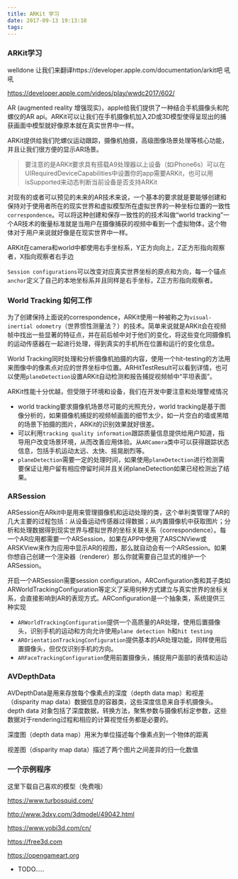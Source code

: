 ```yaml
---
title: ARKit 学习
date: 2017-09-13 19:13:10
tags:
---
```


### ARKit学习

welldone 让我们来翻译https://developer.apple.com/documentation/arkit吧  吼吼

https://developer.apple.com/videos/play/wwdc2017/602/

AR (augmented reality 增强现实)，apple给我们提供了一种结合手机摄像头和陀螺仪的AR api。ARKit可以让我们在手机摄像机加入2D或3D模型使得呈现出的捕获画面中模型就好像原本就在真实世界中一样。

<!-- more -->

ARKit提供给我们陀螺仪运动跟踪，摄像机拍摄，高级图像场景处理等核心功能，并且让我们很方便的显示AR场景。

> 要注意的是ARKit要求具有搭载A9处理器以上设备（如iPhone6s）可以在UIRequiredDeviceCapabilities中设置你的app需要ARKit，也可以用isSupported来动态判断当前设备是否支持ARKit

对现有的或者可以预见的未来的AR技术来说，一个基本的要求就是要能够创建和保持对于使用者所在的现实世界和虚拟模型所在虚拟世界的一种坐标位置的一致性`correspondence`。可以将这种创建和保存一致性的的技术叫做“world tracking”一个AR技术的衡量标准就是当用户在摄像捕获的视频中看到一个虚拟物体，这个物体对于用户来说就好像是在现实世界中一样。

ARKit在camera和world中都使用右手坐标系，Y正方向向上，Z正方形指向观察者，X指向观察者右手边

`Session configurations`可以改变对应真实世界坐标的原点和方向，每一个锚点`anchor`定义了自己的本地坐标系并且同样是右手坐标，Z正方形指向观察者。

### World Tracking 如何工作

为了创建保持上面说的correspondence，ARKit使用一种被称之为`visual-inertial odometry`（世界惯性测量法？）的技术。简单来说就是ARKit会在视频帧中找出一些显著的特征点，并在前后帧中对于他们的变化，将这些变化同摄像机的运动传感器在一起进行处理，得到真实的手机所在位置和运行的变化信息。

World Tracking同时处理和分析摄像机拍摄的内容，使用一个hit-testing的方法用来图像中的像素点对应的世界坐标中位置。ARHitTestResult可以看到详情，也可以使用`planeDetection`设置ARKit自动检测和报告捕捉视频帧中“平坦表面”。

ARKit性能十分优越，但受限于环境和设备，我们在开发中要注意和处理警戒情况

* world tracking要求摄像机场景尽可能的光照充分，world tracking是基于图像分析的，如果摄像机捕捉的视频帧画面的细节太少，如一片空白的墙或黑暗的场景下拍摄的图片，ARKit的识别效果就好很差。
* 可以利用`tracking quality information`跟踪质量信息提供给用户知道，指导用户改变场景环境，从而改善应用体验。从`ARCamera`类中可以获得跟踪状态信息，包括手机运动太远、太快、摇晃剧烈等。
* `planeDetection`需要一定的处理时间，如果使用`planeDetection`进行检测需要保证让用户留有相应停留时间并且关闭planeDetection如果已经检测出了结果。

### ARSession

ARSession在ARkit中是用来管理摄像机和运动处理的类，这个单利类管理了AR的几大主要的过程包括：从设备运动传感器过得数据；从内置摄像机中获取图片；分析和处理数据得到现实世界与模拟世界的坐标关联关系（correspondence）。每一个AR应用都需要一个ARSession，如果在APP中使用了ARSCNView或ARSKView来作为应用中显示AR的视图，那么就自动会有一个ARSession。如果你想自己创建一个渲染器（renderer）那么你就需要自己显式的维护一个ARSession。

开启一个ARSession需要session configuration，ARConfiguration类和其子类如ARWorldTrackingConfiguration等定义了采用何种方式建立与真实世界的坐标关系，会直接影响到AR的表现方式。ARConfiguration是一个抽象类，系统提供三种实现

* `ARWorldTrackingConfiguration`提供一个高质量的AR处理，使用后置摄像头，识别手机的运动和方向允许使用`plane detection `h和`hit testing`
* `AROrientationTrackingConfiguration`提供基本的AR处理功能，同样使用后置摄像头，但仅仅识别手机的方向。
* `ARFaceTrackingConfiguration`使用前置摄像头，捕捉用户面部的表情和运动

### AVDepthData

AVDepthData是用来存放每个像素点的深度（depth data map）和视差（disparity map data）数据信息的容器类，这些深度信息来自手机摄像头。depth data 对象包括了深度数据，转换方法，聚焦参数与摄像机标定参数，这些数据对于rendering过程和相应的计算视觉任务都是必要的。

深度图（depth data map）用米为单位描述每个像素点到一个物体的距离

视差图（disparity map data）描述了两个图片之间差异的归一化数值



### 一个示例程序

这里下载自己喜欢的模型（免费哦）

https://www.turbosquid.com/     

http://www.3dxy.com/3dmodel/49042.html   

https://www.yobi3d.com/cn/  

 https://free3d.com

https://opengameart.org 





*  TODO…..